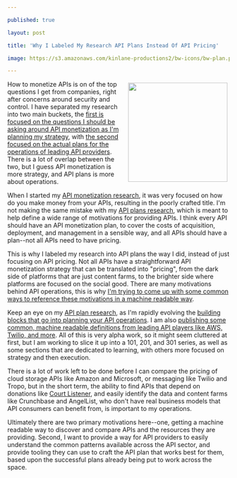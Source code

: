 ---
published: true
layout: post
title: 'Why I Labeled My Research API Plans Instead Of API Pricing'
image: https://s3.amazonaws.com/kinlane-productions2/bw-icons/bw-plan.png
---

<p><img style="padding: 5px;" src="https://s3.amazonaws.com/kinlane-productions2/bw-icons/bw-plan.png" alt="" width="225" align="right" />
<p>How to monetize APIs is on of the top questions I get from companies, right after concerns around security and control. I have separated my research into two main buckets, the <a href="http://monetization.apievangelist.com/">first is focused on the questions I should be asking around API monetization as I'm planning my strategy</a>, with <a href="http://plans.apievangelist.com/">the second focused on the actual plans for the operations of leading API providers</a>. There is a lot of overlap between the two, but I guess API monetization is more strategy, and API plans is more about operations.
<p>When I started my <a href="http://monetization.apievangelist.com/">API monetization research</a>, it was very focused on how do you make money from your APIs, resulting in the poorly crafted title. I'm not making the same mistake with my <a href="http://plans.apievangelist.com/">API plans research</a>, which is meant to help define a wide range of motivations for providing APIs. I think every API should have an API monetization plan, to cover the costs of acquisition, deployment, and management in a sensible way, and all APIs should have a plan--not all APIs need to have pricing.
<p>This is why I labeled my research into API plans the way I did, instead of just focusing on API pricing. Not all APIs have a straightforward API monetization strategy that can be translated into "pricing", from the dark side of platforms that are just content farms, to the brighter side where platforms are focused on the social good. There are many motivations behind API operations, this is why <a href="http://alpha.apievangelist.com/2015/12/15/playing-with-a-json-representation-for-the-plans-for-many-of-the-leading-apis/">I'm trying to come up with some common ways to reference these motivations in a machine readable way</a>.
<p>Keep an eye on my <a href="http://plans.apievangelist.com/">API plan research</a>, as I'm rapidly evolving the <a href="http://plans.apievangelist.com/building-blocks.html">building blocks that go into planning your API operations</a>. I am also <a href="http://alpha.apievangelist.com/2015/12/15/playing-with-a-json-representation-for-the-plans-for-many-of-the-leading-apis/">publishing some common, machine readable definitions from leading API players like AWS, Twilio, and more</a>. All of this is very alpha work, so it might seem cluttered at first, but I am working to slice it up into a 101, 201, and 301 series, as well as some sections that are dedicated to learning, with others more focused on strategy and then execution.
<p>There is a lot of work left to be done before I can compare the pricing of cloud storage APIs like Amazon and Microsoft, or messaging like Twilio and Tropo, but in the short term, the ability to find APIs that depend on donations like <a href="https://www.courtlistener.com/">Court Listener</a>, and easily identify the data and content farms like Crunchbase and AngelList, who don't have real business models that API consumers can benefit from, is important to my operations.
<p>Ultimately there are two primary motivations here--one, getting a machine readable way to discover and compare APIs and the resources they are providing. Second, I want to provide a way for API providers to easily understand the common patterns available across the API sector, and provide tooling they can use to craft the API plan that works best for them, based upon the successful plans already being put to work across the space.

